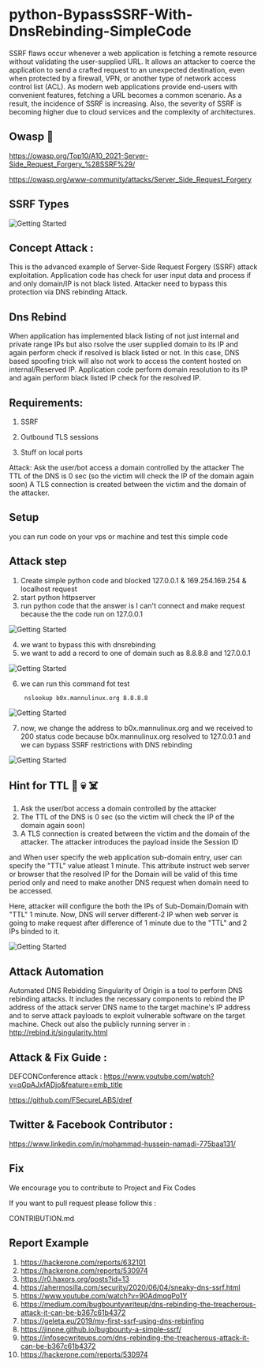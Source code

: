# python-BypassSSRF-With-DnsRebinding-SimpleCode


SSRF flaws occur whenever a web application is fetching a remote resource without validating the user-supplied URL. It allows an attacker to coerce the application to send a crafted request to an unexpected destination, even when protected by a firewall, VPN, or another type of network access control list (ACL).
As modern web applications provide end-users with convenient features, fetching a URL becomes a common scenario. As a result, the incidence of SSRF is increasing. Also, the severity of SSRF is becoming higher due to cloud services and the complexity of architectures.

## Owasp  👑

https://owasp.org/Top10/A10_2021-Server-Side_Request_Forgery_%28SSRF%29/

https://owasp.org/www-community/attacks/Server_Side_Request_Forgery

## SSRF Types

![Getting Started](0.png)

## Concept Attack : 

This is the advanced example of Server-Side Request Forgery (SSRF) attack exploitation. Application code has check for user input data and process if and only domain/IP is not black listed. Attacker need to bypass this protection via DNS rebinding Attack.

## Dns Rebind

When application has implemented black listing of not just internal and private range IPs but also rsolve the user supplied domain to its IP and again perform check if resolved is black listed or not.
In this case, DNS based spoofing trick will also not work to access the content hosted on internal/Reserved IP. Application code perform domain resolution to its IP and again perform black listed IP check for the resolved IP.

## Requirements:

1. SSRF

2. Outbound TLS sessions

3. Stuff on local ports

Attack:
Ask the user/bot access a domain controlled by the attacker The TTL of the DNS is 0 sec (so the victim will check the IP of the domain again soon) A TLS connection is created between the victim and the domain of the attacker. 

## Setup

you can run code on your vps or machine and test this simple code

## Attack step


1. Create simple python code and blocked 127.0.0.1 & 169.254.169.254 & localhost request
2. start python httpserver
3. run python code that the answer is I can't connect and make request because the the code run on 127.0.0.1 

![Getting Started](1.png)

4. we want to bypass this with dnsrebinding 
5. we want to add a record to one of domain 
such as 8.8.8.8 and 127.0.0.1

![Getting Started](5.png)

6. we can run this command fot test 

        nslookup b0x.mannulinux.org 8.8.8.8

![Getting Started](3.png)

7. now, we change the address to b0x.mannulinux.org
and we received to 200 status code because b0x.mannulinux.org resolved to 127.0.0.1 and we can bypass SSRF restrictions with DNS rebinding

![Getting Started](4.png)

## Hint for TTL  👻 💀 ☠️

1. Ask the user/bot access a domain controlled by the attacker
2. The TTL of the DNS is 0 sec (so the victim will check the IP of the domain again soon)
3. A TLS connection is created between the victim and the domain of the attacker. The attacker introduces the payload inside the Session ID

and When user specify the web application sub-domain entry, user can specify the "TTL" value atleast 1 minute. This attribute instruct web server or browser that the resolved IP for the Domain will be valid of this time period only and need to make another DNS request when domain need to be accessed.

Here, attacker will configure the both the IPs of Sub-Domain/Domain with "TTL" 1 minute. Now, DNS will server different-2 IP when web server is going to make request after difference of 1 minute due to the "TTL" and 2 IPs binded to it.


![Getting Started](6.gif)


## Attack Automation 

Automated DNS Rebidding
Singularity of Origin is a tool to perform DNS rebinding attacks. It includes the necessary components to rebind the IP address of the attack server DNS name to the target machine's IP address and to serve attack payloads to exploit vulnerable software on the target machine.
Check out also the publicly running server in  : http://rebind.it/singularity.html

## Attack & Fix Guide :  

DEFCONConference attack : https://www.youtube.com/watch?v=qGpAJxfADjo&feature=emb_title

https://github.com/FSecureLABS/dref

## Twitter & Facebook Contributor :
   
 https://www.linkedin.com/in/mohammad-hussein-namadi-775baa131/
     
## Fix 

We encourage you to contribute to Project and Fix Codes

If you want to pull request please follow this :

CONTRIBUTION.md

## Report Example

1. https://hackerone.com/reports/632101
2. https://hackerone.com/reports/530974
3. https://r0.haxors.org/posts?id=13
4. https://ahermosilla.com/security/2020/06/04/sneaky-dns-ssrf.html
5. https://www.youtube.com/watch?v=90AdmqqPo1Y
6. https://medium.com/bugbountywriteup/dns-rebinding-the-treacherous-attack-it-can-be-b367c61b4372
7. https://geleta.eu/2019/my-first-ssrf-using-dns-rebinfing
8. https://jinone.github.io/bugbounty-a-simple-ssrf/
9. https://infosecwriteups.com/dns-rebinding-the-treacherous-attack-it-can-be-b367c61b4372
10. https://hackerone.com/reports/530974


 

